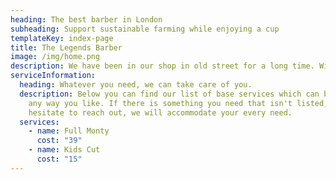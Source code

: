 ```yaml
---
heading: The best barber in London
subheading: Support sustainable farming while enjoying a cup
templateKey: index-page
title: The Legends Barber
image: /img/home.png
description: We have been in our shop in old street for a long time. With our years of experience and attention to detail, you can be sure to leave feeling sharper and relaxed.
serviceInformation:
  heading: Whatever you need, we can take care of you.
  description: Below you can find our list of base services which can be combined
    any way you like. If there is something you need that isn't listed, don't
    hesitate to reach out, we will accommodate your every need.
  services:
    - name: Full Monty
      cost: "39"
    - name: Kids Cut
      cost: "15"
---
```

